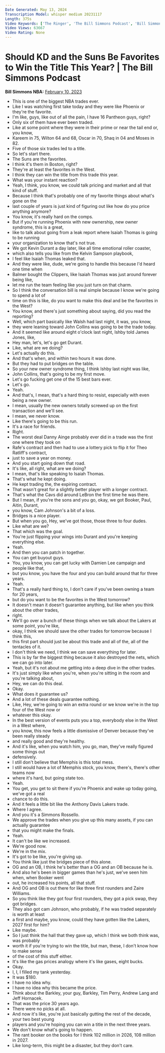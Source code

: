 ```yaml
---
Date Generated: May 13, 2024
Transcription Model: whisper medium 20231117
Length: 375s
Video Keywords: ['The Ringer', 'The Bill Simmons Podcast', 'Bill Simmons Show', 'NBA Show', 'NBA Podcast', 'Basketball Show', 'Basketball Podcast', 'Kevin Durant', 'Kevin Durant Suns', 'Phoenix Suns', 'Suns Basketball', 'Devin Booker', 'Chris Paul', 'NBA Trade Deadline', 'Spotify Podcast', 'NBA News', 'NBA Story', 'Nets Trade', 'Suns Trade', 'Kyrie Irving', 'Brooklyn Nets', 'Nets Basketball']
Video Views: 63667
Video Rating: None
---
```


# Should KD and the Suns Be Favorites to Win the Title This Year? | The Bill Simmons Podcast
**Bill Simmons NBA:** [February 10, 2023](https://www.youtube.com/watch?v=5Csq1pUoT2I)
*  This is one of the biggest NBA trades ever.
*  Like I was watching first take today and they were like Phoenix or they're the favorite.
*  I'm like, guys, like out of all the pain, I have 16 Pantheon guys, right?
*  Only six of them have ever been traded.
*  Like at some point where they were in their prime or near the tail end or, you know,
*  Kareem in 75, Wilton 64 and 68, Oscar in 70, Shaq in 04 and Moses in 82.
*  Five of those six trades led to a title.
*  So let's start there.
*  The Suns are the favorites.
*  I think it's them in Boston, right?
*  They're at least the favorites in the West.
*  I think they can win the title from this trade this year.
*  What was your instant reaction?
*  Yeah, I think, you know, we could talk pricing and market and all that kind of stuff.
*  Because I think that's probably one of my favorite things about what's gone on the
*  last couple of years is just kind of figuring out like how do you price anything anymore?
*  You know, it's really hard on the comps.
*  But if you're running Phoenix with new ownership, new owner syndrome, this is a great,
*  like to talk about going from a leak report where Isaiah Thomas is going to be running
*  your organization to know that's not true.
*  We got Kevin Durant a day later, like all time emotional roller coaster,
*  which also tells you like from the Kelvin Sampson playbook,
*  I feel like Isaiah Thomas leaked that.
*  And they were like, dude, we're going to handle this because I'd heard one time when
*  Balmer bought the Clippers, like Isaiah Thomas was just around forever being like,
*  let me run the team feeling like you just turn on that charm.
*  So I think the conversation bill is real simple because I know we're going to spend a lot of
*  time on this is like, do you want to make this deal and be the favorites in the West?
*  You know, and there's just something about saying, did you read the reporting?
*  Well, which part basically like Walsh had last night, it was, you know,
*  they were leaning toward John Collins was going to be the trade today.
*  And it seemed like around eight o'clock last night, Ishby told James Jones, like,
*  Hey man, let's, let's go get Durant.
*  Like, what are we doing?
*  Let's actually do this.
*  And that's when, and within two hours it was done.
*  But they had to put bridges on the table.
*  So your new owner syndrome thing, I think Ishby last night was like,
*  John Collins, that's going to be my first move.
*  Let's go fucking get one of the 15 best bars ever.
*  Let's go.
*  Yeah.
*  And that's, I mean, that's a hard thing to resist, especially with even being a new owner.
*  I mean, usually the new owners totally screwed up on the first transaction and we'll see.
*  I mean, we never know.
*  Like there's going to be this run.
*  It's a race for friends.
*  Right.
*  The worst deal Danny Ainge probably ever did in a trade was the first one where they took on
*  Rafe's contract and then had to use a lottery pick to flip it for Theo Ratliff's contract,
*  just to save a year on money.
*  And you start going down that road.
*  It's like, all right, what are we doing?
*  I mean, that's like speaking to Isaiah Thomas.
*  That's what he kept doing.
*  He kept trading the, the expiring contract.
*  That wasn't great for a slightly better player with a longer contract.
*  That's what the Cavs did around LeBron the first time he was there.
*  But I mean, if you're the sons and you go, okay, we got Booker, Paul, Aitin, Durant,
*  you know, Cam Johnson's a bit of a loss.
*  Bridges is a nice player.
*  But when you go, Hey, we've got those, those three to four dudes.
*  Like what are we?
*  That which was the goal.
*  You're just flipping your wings into Durant and you're keeping everything else.
*  Yeah.
*  And then you can patch in together.
*  You can get buyout guys.
*  You, you know, you can get lucky with Damien Lee campaign and people like that,
*  but you know, you have the four and you can build around that for three years.
*  Yeah.
*  That's a really hard thing to, I don't care if you've been owning a team for 20 years,
*  but do you want to be the favorites in the West tomorrow?
*  It doesn't mean it doesn't guarantee anything, but like when you think about the other trades,
*  right.
*  We'll go over a bunch of these things when we talk about the Lakers at some point, you're like,
*  okay, I think we should save the other trades for tomorrow because I think this,
*  this first part should just be about this trade and all of the, all of the tentacles of it.
*  I don't think we need, I think we can save everything for later.
*  This is by far the biggest thing because it also destroyed the nets, which we can go into later.
*  Yeah, but it's not about me getting into a deep dive in the other trades.
*  It's just simply like when you're, when you're sitting in the room and you're talking about,
*  Hey, we can do this deal.
*  Okay.
*  What does it guarantee us?
*  And a lot of these deals guarantee nothing.
*  Like, Hey, we're going to win an extra round or we know we're in the top four of the West now or
*  whatever this okay.
*  In the best version of events puts you a top, everybody else in the West in a West where,
*  you know, this now feels a little dismissive of Denver because they've been really steady
*  and really good and they're healthy.
*  And it's like, when you watch him, you go, man, they've really figured some things out
*  defensively.
*  I still don't believe that Memphis is this total mess.
*  I still would have a lot of Memphis stock, you know, there's, there's other teams now
*  where it's hard, but going state too.
*  Yeah.
*  You get, you get to sit there if you're Phoenix and wake up today going, we've got a real
*  chance to do this.
*  And it feels a little bit like the Anthony Davis Lakers trade.
*  Where I agree.
*  And you it's a Simmons Rossello.
*  We approve the trades when you give up this many assets, if you can actually guarantee
*  that you might make the finals.
*  Yeah.
*  It can't be like we increased.
*  We're good now.
*  We're in the mix.
*  It's got to be like, you're giving up.
*  You think like just the bridges piece of this alone.
*  OG and an OB, I think he's better than a OG and an OB because he is.
*  And also he's been in bigger games than he's just, we've seen him when, when Booker went
*  out, he increased his points, all that stuff.
*  And OG and OB is out there for like three first rounders and Zaire Williams.
*  So you think like they got four first rounders, they got a pick swap, they got bridges.
*  They also got cam Johnson, who probably, if he was traded separately is worth at least
*  a first and maybe, you know, could they have gotten like the Lakers, 2027 first for him?
*  Like maybe.
*  So I just think the hall that they gave up, which I think we both think was, was probably
*  worth it if you're trying to win the title, but man, these, I don't know how to make sense
*  of the cost of this stuff either.
*  It's like the gas prices analogy where it's like gases, eight bucks.
*  Okay.
*  I, I, I filled my tank yesterday.
*  It was $180.
*  I have no idea why.
*  I have no idea why this became the price.
*  Think about the Barkley, your guy, Barkley, Tim Perry, Andrew Lang and Jeff Hornacek.
*  That was the price 30 years ago.
*  There were no picks at all.
*  And now it's like, you're just basically gutting the rest of the decade, your two best young
*  players and you're hoping you can win a title in the next three years.
*  We don't know what's going to happen.
*  The rant booker on the books for I think 102 million in 2026, 108 million in 2027.
*  Like long-term, this might be a disaster, but they don't care.

